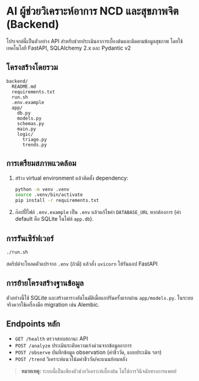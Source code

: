 # AI ผู้ช่วยวิเคราะห์อาการ NCD และสุขภาพจิต (Backend)

โปรเจกต์นี้เป็นตัวอย่าง API สำหรับช่วยประเมินอาการเบื้องต้นและติดตามข้อมูลสุขภาพ โดยใช้เทคโนโลยี FastAPI, SQLAlchemy 2.x และ Pydantic v2

## โครงสร้างโดยรวม
```
backend/
  README.md
  requirements.txt
  run.sh
  .env.example
  app/
    db.py
    models.py
    schemas.py
    main.py
    logic/
      triage.py
      trends.py
```

## การเตรียมสภาพแวดล้อม

1. สร้าง virtual environment แล้วติดตั้ง dependency:
   ```bash
   python -m venv .venv
   source .venv/bin/activate
   pip install -r requirements.txt
   ```
2. ก๊อปปี้ไฟล์ `.env.example` เป็น `.env` แล้วแก้ไขค่า `DATABASE_URL` หากต้องการ (ค่า default คือ SQLite ในไฟล์ `app.db`).

## การรันเซิร์ฟเวอร์

```bash
./run.sh
```

สคริปต์จะโหลดตัวแปรจาก `.env` (ถ้ามี) แล้วสั่ง `uvicorn` ให้รันแอป FastAPI

## การย้ายโครงสร้างฐานข้อมูล

ตัวอย่างนี้ใช้ SQLite และสร้างตารางอัตโนมัติเมื่อแอปรันครั้งแรกผ่าน `app/models.py`. ในระบบจริงควรใช้เครื่องมือ migration เช่น Alembic.

## Endpoints หลัก

* `GET /health` ตรวจสอบสถานะ API
* `POST /analyze` ประเมินระดับความเร่งด่วนจากข้อมูลอาการ
* `POST /observe` บันทึกข้อมูล observation (ค่าชีววัด, แบบประเมิน ฯลฯ)
* `POST /trend` วิเคราะห์แนวโน้มค่าชีววัด/คะแนนย้อนหลัง

> **หมายเหตุ:** ระบบนี้เป็นเพียงตัวช่วยวิเคราะห์เบื้องต้น ไม่ใช่การวินิจฉัยทางการแพทย์

